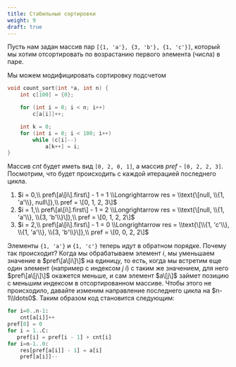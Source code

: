 ```yaml
---
title: Стабильные сортировки
weight: 9
draft: true
---
```


Пусть нам задан массив пар `[{1, 'a'}, {3, 'b'}, {1, 'c'}]`, который мы хотим отсортировать по возрастанию первого элемента (числа) в паре.

Мы можем модифицировать сортировку подсчетом

```cpp
void count_sort(int *a, int n) {
    int c[100] = {0};

    for (int i = 0; i < n; i++)
        c[a[i]]++;

    int k = 0;
    for (int i = 0; i < 100; i++)
        while (c[i]--)
            a[k++] = i;
}
```

Массив $cnt$ будет иметь вид `[0, 2, 0, 1]`, а массив $pref$ -
`[0, 2, 2, 3]`. Посмотрим, что будет происходить с каждой итерацией
последнего цикла.

1.  $i = 0,\\ pref\[a\[i\].first\] - 1 = 1 \\Longrightarrow res =
    \\text{\[null, \\{1, 'a'\\}, null\]},\\ pref = \[0, 1, 2, 3\]$
2.  $i = 1,\\ pref\[a\[i\].first\] - 1 = 2 \\Longrightarrow res =
    \\text{\[null, \\{1, 'a'\\}, \\{3, 'b'\\}\]},\\ pref = \[0, 1, 2,
    2\]$
3.  $i = 2,\\ pref\[a\[i\].first\] - 1 = 0 \\Longrightarrow res =
    \\text{\[\\{1, 'c'\\}, \\{1, 'a'\\}, \\{3, 'b'\\}\]},\\ pref = \[0,
    0, 2, 2\]$

Элементы `{1, 'a'}` и `{1, 'c'}` теперь идут в обратном порядке. Почему
так происходит? Когда мы обрабатываем элемент $i$, мы уменьшаем
значение в $pref\[a\[i\]\]$ на единицу, то есть, когда мы
встретим еще один элемент (например с индексом $j \> i$) с таким
же значением, для него $pref\[a\[j\]\]$ окажется меньше, и сам элемент
$a\[j\]$ займет позицию с меньшим индексом в отсортированном массиве.
Чтобы этого не происходило, давайте изменим направление последнего
цикла на $n-1\\ldots0$. Таким образом код становится следующим:

``` Python
for i=0..n-1:
    cnt[a[i]]++
pref[0] = 0
for i = 1..C:
   pref[i] = pref[i - 1] + cnt[i]
for i=n-1..0:
    res[pref[a[i]] - 1] = a[i]
    pref[a[i]]--
```
